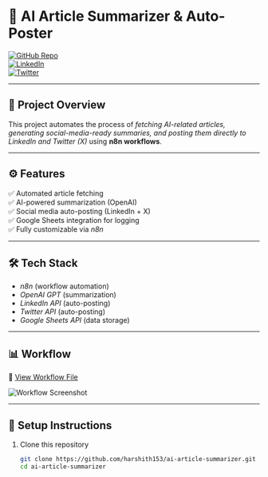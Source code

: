 # 🤖 AI Article Summarizer & Auto-Poster  

[![GitHub Repo](https://img.shields.io/badge/GitHub-harshith153-blue?logo=github)](https://github.com/harshith153)  
[![LinkedIn](https://img.shields.io/badge/LinkedIn-Harshith%20Basa-blue?logo=linkedin)](https://www.linkedin.com/in/sri-sai-durga-harshith-basa-b8a20724b)  
[![Twitter](https://img.shields.io/badge/Twitter-@Harshith153-blue?logo=twitter)](https://x.com/Harshith153)  

---

## 📌 Project Overview
This project automates the process of *fetching AI-related articles, generating social-media-ready summaries, and posting them directly to LinkedIn and Twitter (X)* using **n8n workflows**.

---

## ⚙ Features
✅ Automated article fetching  
✅ AI-powered summarization (OpenAI)  
✅ Social media auto-posting (LinkedIn + X)  
✅ Google Sheets integration for logging  
✅ Fully customizable via *n8n*  

---

## 🛠 Tech Stack
- *n8n* (workflow automation)  
- *OpenAI GPT* (summarization)  
- *LinkedIn API* (auto-posting)  
- *Twitter API* (auto-posting)  
- *Google Sheets API* (data storage)  

---

## 📊 Workflow

🔗 [View Workflow File](https://drive.google.com/file/d/1JZa2l5YQvQBwMVDSYafrgUj2PRN6g58M/view?usp=sharing)  

![Workflow Screenshot](workflow.png)

---

## 🔑 Setup Instructions
1. Clone this repository  
   ```bash
   git clone https://github.com/harshith153/ai-article-summarizer.git
   cd ai-article-summarizer
